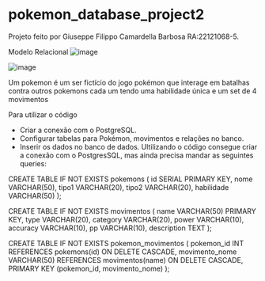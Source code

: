 # pokemon_database_project2
Projeto feito por Giuseppe Filippo Camardella Barbosa RA:22121068-5.

Modelo Relacional
![image](https://github.com/user-attachments/assets/ca3843ea-dd56-4dca-af0d-c527f8dc24fd)

![image](https://github.com/user-attachments/assets/2bf94039-320d-46a1-a260-87203eafcc1a)

Um pokemon é um ser fictício do jogo pokémon que interage em batalhas contra outros pokemons cada um tendo uma habilidade única e um set de 4 movimentos

Para utilizar o código
- Criar a conexão com o PostgreSQL.
- Configurar tabelas para Pokémon, movimentos e relações no banco.
- Inserir os dados no banco de dados.
Ultilizando o código consegue criar a conexão com o PostgresSQL, mas ainda precisa mandar as seguintes queries:

CREATE TABLE IF NOT EXISTS pokemons (
    id SERIAL PRIMARY KEY,
    nome VARCHAR(50),
    tipo1 VARCHAR(20),
    tipo2 VARCHAR(20),
    habilidade VARCHAR(50)
);

CREATE TABLE IF NOT EXISTS movimentos (
    name VARCHAR(50) PRIMARY KEY,
    type VARCHAR(20),
    category VARCHAR(20),
    power VARCHAR(10),
    accuracy VARCHAR(10),
    pp VARCHAR(10),
    description TEXT
);

CREATE TABLE IF NOT EXISTS pokemon_movimentos (
    pokemon_id INT REFERENCES pokemons(id) ON DELETE CASCADE,
    movimento_nome VARCHAR(50) REFERENCES movimentos(name) ON DELETE CASCADE,
    PRIMARY KEY (pokemon_id, movimento_nome)
);
